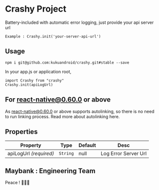 # Crashy Project 

Battery-included with automatic error logging, just provide your api server url

```Example : Crashy.init('your-server-api-url')```

## Usage

``` npm i git@github.com:kukuandroid/crashy.git#stable --save ```

In your app.js or application root,
```
import Crashy from "crashy"
Crashy.init(apiLogUrl)
```


## For react-native@0.60.0 or above

As react-native@0.60.0 or above supports autolinking, so there is no need to run linking process. Read more about autolinking here.


## Properties
Property | Type | Default | Desc
--- | --- | --- | ---
apiLogUrl *(required)* | `String` | null | Log Error Server Url


## Maybank : Engineering Team

Peace ! ✌🏻🍻
